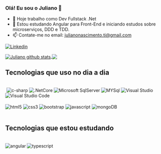 ### Olá! Eu sou o Juliano 👋

- 🔭 Hoje trabalho como Dev Fullstack .Net
- 🌱 Estou estudando Angular para Front-End e iniciando estudos sobre microserviços, DDD e TDD. 
- 📫 Contate-me no email: julianonascimento.ti@gmail.com


[![Linkedin](https://img.shields.io/badge/LinkedIn-0077B5?style=for-the-badge&logo=linkedin&logoColor=white)](https://www.linkedin.com/in/juliano-nascimento-8133478b)

<div>
<a href="https://github.com/juliano-nSantos">
<img align="center" src="https://github-readme-stats.vercel.app/api?username=juliano-nSantos&show_icons=true&include_all_commits=true&theme=dark&hide_border=true&count_private=true" alt="Juliano github stats" />
</a>
<a href="https://github.com/juliano-nSantos">
  <img align="center" src="https://github-readme-stats.vercel.app/api/top-langs/?username=juliano-nSantos&layout=compact&theme=dark&hide_border=true" />
</a>
</div>

## Tecnologias que uso no dia a dia

<div style="display: inline_block"> <br/>
  <img align="center" alt="" src=""/>
  <img align="center" alt="c-sharp" src="https://img.shields.io/badge/C%23-239120?style=for-the-badge&logo=c-sharp&logoColor=white" />
<img align="center" alt=".NetCore" src="https://img.shields.io/badge/.NET-5C2D91?style=for-the-badge&logo=.net&logoColor=white"/>
   <img align="center" alt="Microsoft SqlServer" src="https://img.shields.io/badge/Microsoft_SQL_Server-CC2927?style=for-the-badge&logo=microsoft-sql-server&logoColor=white"/>
   <img align="center" alt="MYSql" src="https://img.shields.io/badge/MySQL-005C84?style=for-the-badge&logo=mysql&logoColor=white"/>
  <img align="center" alt="Visual Studio" src="https://img.shields.io/badge/Visual_Studio-5C2D91?style=for-the-badge&logo=visual%20studio&logoColor=white"/>
   <img align="center" alt="Visual Studio Code" src="https://img.shields.io/badge/Visual_Studio_Code-0078D4?style=for-the-badge&logo=visual%20studio%20code&logoColor=white"/>  
  
</div>

<div style="display: inline_block"> <br/>
  <img align="center" alt="html5" src="https://img.shields.io/badge/HTML5-E34F26?style=for-the-badge&logo=html5&logoColor=white" />
  <img align="center" alt="css3" src="https://img.shields.io/badge/CSS3-1572B6?style=for-the-badge&logo=css3&logoColor=white"/>
  <img align="center" alt="bootstrap" src="https://img.shields.io/badge/Bootstrap-563D7C?style=for-the-badge&logo=bootstrap&logoColor=white"/>
  <img align="center" alt="javascript" src="https://img.shields.io/badge/JavaScript-F7DF1E?style=for-the-badge&logo=javascript&logoColor=black"/>
  <img align="center" alt="mongoDB" src="https://img.shields.io/badge/MongoDB-4EA94B?style=for-the-badge&logo=mongodb&logoColor=white"/>
</div>

<br/>

## Tecnologias que estou estudando
<div style="display:inline_block"> <br/>
  <img align="center" alt="angular" src="https://img.shields.io/badge/Angular-DD0031?style=for-the-badge&logo=angular&logoColor=white"/>
  <img align="center" alt="typescript" src="https://img.shields.io/badge/TypeScript-007ACC?style=for-the-badge&logo=typescript&logoColor=white"/>
</div>
